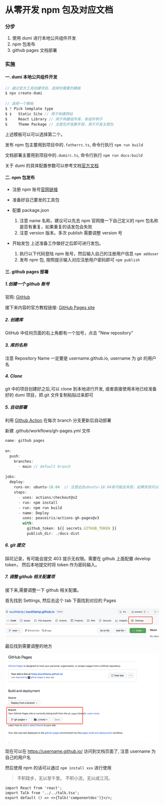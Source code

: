 # 从零开发 npm 包及对应文档

### 分步

1. 使用 dumi 进行本地公共组件开发
2. npm 包发布
3. github pages 文档部署

### 实施

#### 一. dumi 本地公共组件开发

```js
// 通过官方工具创建项目，选择你需要的模板
$ npx create-dumi

// 选择一个模板
$ ? Pick template type
$ ❯   Static Site // 用于构建网站
$     React Library // 用于构建组件库，有组件例子
$     Theme Package // 主题包开发脚手架，用于开发主题包
```

上述模板可以可以选择第二个。

发布 npm 包主要用到项目中的`.fatherrc.ts`, 命令行执行 `npm run build`

文档部署主要用到项目中的`.dumirc.ts`, 命令行执行 `npm run docs:build`

关于 dumi 的具体配置参数可以参考文档[官方文档](https://d.umijs.org/config)

#### 二. npm 包发布

- 注册 npm 账号[官网链接](www.npmjs.com)
- 准备好自己要发的工具包
- 配置 package.json
  1. 注意 name 名称。建议可以先去 npm 官网搜一下自己定义的 npm 包名称是否有重复，如果重复的话发包会失败
  2. 注意 version 版本。多次 publish 需要调整 version 号
- 开始发包
  上述准备工作做好之后即可进行发包。

  1. 执行以下代码登陆 npm 账号，然后输入自己的注册用户信息
     `npm adduser`
  2. 发布 npm 包, 按照提示输入对应注册用户密码即可
     `npm publish`

#### 三. github pages 部署

##### 1.创建一个 github 账号

官网: [GitHub](https://github.com/)

接下来内容的官方教程链接: [GitHub Pages site](https://pages.github.com/)

##### 2. 创建库

GitHub 中任何页面的右上角都有一个加号，点击 "New repository"

##### 3. 库的名称

注意 Repository Name 一定要是 username.github.io, username 为 git 的用户名

##### 4. Clone

git 中的项目创建好之后,可以 clone 到本地进行开发, 或者直接使用本地已经准备好的 dumi 项目，把.git 文件复制粘贴过来即可

##### 5. 自动部署

利用 [Github Action](https://github.com/features/actions) 在每次 branch 分支更新后自动部署

新建 .github/workflows/gh-pages.yml 文件

```js
name: github pages

on:
  push:
    branches:
      - main // default branch

jobs:
  deploy:
    runs-on: ubuntu-18.04  // 注意此处ubuntu-18.04有可能会失败，如果失败可以改为ubuntu-latest
    steps:
      - uses: actions/checkout@v2
      - run: npm install
      - run: npm run build
      - name: Deploy
        uses: peaceiris/actions-gh-pages@v3
        with:
          github_token: ${{ secrets.GITHUB_TOKEN }}
          publish_dir: ./docs-dist
```

##### 6. git 提交

踩坑记录，有可能会提交 403 提示无权限。需要在 github 上面配置 develop token， 然后本地提交时将 token 作为密码输入。

##### 7. 调整 github 相关配置项

接下来,需要调整一下 github 相关配置。

首先找到 Settings, 然后去这个 tab 下面找到对应的 Pages

![Settings](../../images/1.png)

最后找到需要调整的地方

![xxx](../../images/2.png)

现在可以在 https://username.github.io/ 访问到文档页面了, 注意 username 为自己的用户名

然后使用 npm 的话可以通过 `npm install xxx` 进行使用

> 不积跬步，无以至千里。 不积小流，无以成江河。

```tsx
import React from 'react';
import Talk from '../../talk.tsx';
export default () => <>{Talk('componentdoc')}</>;
```
